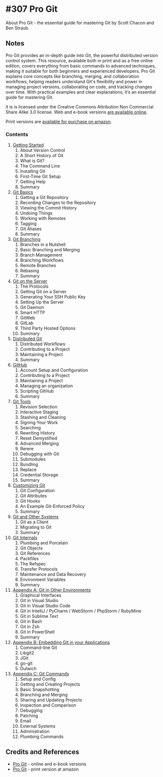 # #307 Pro Git

About Pro Git - the essential guide for mastering Git by Scott Chacon and Ben Straub.

## Notes

Pro Git provides an in-depth guide into Git, the powerful distributed version control system. This resource, available both in print and as a free online edition, covers everything from basic commands to advanced techniques, making it suitable for both beginners and experienced developers. Pro Git explains core concepts like branching, merging, and collaboration workflows, helping readers understand Git's flexibility and power in managing project versions, collaborating on code, and tracking changes over time. With practical examples and clear explanations, it’s an essential guide for mastering Git.

It is is licensed under the Creative Commons Attribution Non Commercial Share Alike 3.0 license.
Web and e-book versions [are available online](https://git-scm.com/book/en/v2).

Print versions are [available for purchase on amazon](https://amzn.to/3CedMei).

### Contents

1. [Getting Started](https://git-scm.com/book/en/v2/Getting-Started-About-Version-Control)
    1. About Version Control
    2. A Short History of Git
    3. What is Git?
    4. The Command Line
    5. Installing Git
    6. First-Time Git Setup
    7. Getting Help
    8. Summary
2. [Git Basics](https://git-scm.com/book/en/v2/Git-Basics-Getting-a-Git-Repository)
    1. Getting a Git Repository
    2. Recording Changes to the Repository
    3. Viewing the Commit History
    4. Undoing Things
    5. Working with Remotes
    6. Tagging
    7. Git Aliases
    8. Summary
3. [Git Branching](https://git-scm.com/book/en/v2/Git-Branching-Branches-in-a-Nutshell)
    1. Branches in a Nutshell
    2. Basic Branching and Merging
    3. Branch Management
    4. Branching Workflows
    5. Remote Branches
    6. Rebasing
    7. Summary
4. [Git on the Server](https://git-scm.com/book/en/v2/Git-on-the-Server-The-Protocols)
    1. The Protocols
    2. Getting Git on a Server
    3. Generating Your SSH Public Key
    4. Setting Up the Server
    5. Git Daemon
    6. Smart HTTP
    7. GitWeb
    8. GitLab
    9. Third Party Hosted Options
    10. Summary
5. [Distributed Git](https://git-scm.com/book/en/v2/Distributed-Git-Distributed-Workflows)
    1. Distributed Workflows
    2. Contributing to a Project
    3. Maintaining a Project
    4. Summary
6. [GitHub](https://git-scm.com/book/en/v2/GitHub-Account-Setup-and-Configuration)
    1. Account Setup and Configuration
    2. Contributing to a Project
    3. Maintaining a Project
    4. Managing an organization
    5. Scripting GitHub
    6. Summary
7. [Git Tools](https://git-scm.com/book/en/v2/Git-Tools-Revision-Selection)
    1. Revision Selection
    2. Interactive Staging
    3. Stashing and Cleaning
    4. Signing Your Work
    5. Searching
    6. Rewriting History
    7. Reset Demystified
    8. Advanced Merging
    9. Rerere
    10. Debugging with Git
    11. Submodules
    12. Bundling
    13. Replace
    14. Credential Storage
    15. Summary
8. [Customizing Git](https://git-scm.com/book/en/v2/Customizing-Git-Git-Configuration)
    1. Git Configuration
    2. Git Attributes
    3. Git Hooks
    4. An Example Git-Enforced Policy
    5. Summary
9. [Git and Other Systems](https://git-scm.com/book/en/v2/Git-and-Other-Systems-Git-as-a-Client)
    1. Git as a Client
    2. Migrating to Git
    3. Summary
10. [Git Internals](https://git-scm.com/book/en/v2/Git-Internals-Plumbing-and-Porcelain)
    1. Plumbing and Porcelain
    2. Git Objects
    3. Git References
    4. Packfiles
    5. The Refspec
    6. Transfer Protocols
    7. Maintenance and Data Recovery
    8. Environment Variables
    9. Summary
11. [Appendix A: Git in Other Environments](https://git-scm.com/book/en/v2/Appendix-A:-Git-in-Other-Environments-Graphical-Interfaces)
    1. Graphical Interfaces
    2. Git in Visual Studio
    3. Git in Visual Studio Code
    4. Git in IntelliJ / PyCharm / WebStorm / PhpStorm / RubyMine
    5. Git in Sublime Text
    6. Git in Bash
    7. Git in Zsh
    8. Git in PowerShell
    9. Summary
12. [Appendix B: Embedding Git in your Applications](https://git-scm.com/book/en/v2/Appendix-B:-Embedding-Git-in-your-Applications-Command-line-Git)
    1. Command-line Git
    2. Libgit2
    3. JGit
    4. go-git
    5. Dulwich
13. [Appendix C: Git Commands](https://git-scm.com/book/en/v2/Appendix-C:-Git-Commands-Setup-and-Config)
    1. Setup and Config
    2. Getting and Creating Projects
    3. Basic Snapshotting
    4. Branching and Merging
    5. Sharing and Updating Projects
    6. Inspection and Comparison
    7. Debugging
    8. Patching
    9. Email
    10. External Systems
    11. Administration
    12. Plumbing Commands

## Credits and References

- [Pro Git](https://git-scm.com/book/en/v2) - online and e-book versions
- [Pro Git](https://amzn.to/3CedMei) - print version at amazon
